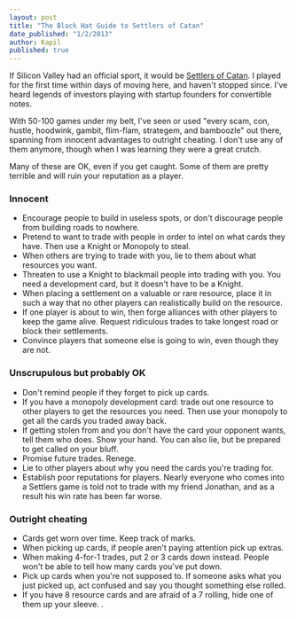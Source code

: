 ```yaml
---
layout: post
title: "The Black Hat Guide to Settlers of Catan"
date_published: "1/2/2013"
author: Kapil
published: true
---
```


If Silicon Valley had an official sport, it would be [Settlers of Catan](http://en.wikipedia.org/wiki/The_Settlers_of_Catan). I played for the first time within days of moving here, and haven't stopped since. I've heard legends of investors playing with startup founders for convertible notes.

With 50-100 games under my belt, I've seen or used "every scam, con, hustle, hoodwink, gambit, flim-flam, strategem, and bamboozle" out there, spanning from innocent advantages to outright cheating. I don't use any of them anymore, though when I was learning they were a great crutch.

Many of these are OK, even if you get caught. Some of them are pretty terrible and will ruin your reputation as a player.

### Innocent
* Encourage people to build in useless spots, or don't discourage people from building roads to nowhere.
* Pretend to want to trade with people in order to intel on what cards they have. Then use a Knight or Monopoly to steal.
* When others are trying to trade with you, lie to them about what resources you want.
* Threaten to use a Knight to blackmail people into trading with you. You need a development card, but it doesn't have to be a Knight.
* When placing a settlement on a valuable or rare resource, place it in such a way that no other players can realistically build on the resource.
* If one player is about to win, then forge alliances with other players to keep the game alive. Request ridiculous trades to take longest road or block their settlements.
* Convince players that someone else is going to win, even though they are not.


### Unscrupulous but probably OK
* Don't remind people if they forget to pick up cards.
* If you have a monopoly development card: trade out one resource to other players to get the resources you need. Then use your monopoly to get all the cards you traded away back.
* If getting stolen from and you don't have the card your opponent wants, tell them who does. Show your hand. You can also lie, but be prepared to get called on your bluff.
* Promise future trades. Renege.
* Lie to other players about why you need the cards you're trading for.
* Establish poor reputations for players. Nearly everyone who comes into a Settlers game is told not to trade with my friend Jonathan, and as a result his win rate has been far worse.

### Outright cheating
* Cards get worn over time. Keep track of marks.
* When picking up cards, if people aren't paying attention pick up extras.
* When making 4-for-1 trades, put 2 or 3 cards down instead. People won't be able to tell how many cards you've put down.
* Pick up cards when you're not supposed to. If someone asks what you just picked up, act confused and say you thought something else rolled.
* If you have 8 resource cards and are afraid of a 7 rolling, hide one of them up your sleeve. .

